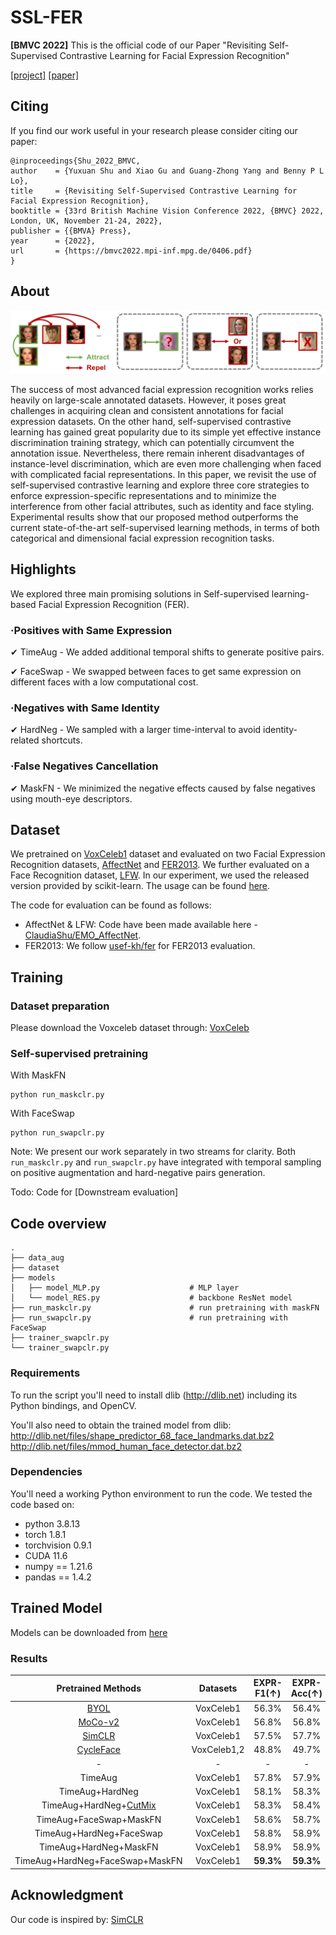 # SSL-FER

**[BMVC 2022]** This is the official code of our Paper "Revisiting Self-Supervised Contrastive
Learning for Facial Expression Recognition" 

[[project]](https://claudiashu.github.io/SSLFER/) [[paper]](https://arxiv.org/abs/2210.03853)



## Citing

If you find our work useful in your research please consider citing our paper:

```
@inproceedings{Shu_2022_BMVC,
author    = {Yuxuan Shu and Xiao Gu and Guang-Zhong Yang and Benny P L Lo},
title     = {Revisiting Self-Supervised Contrastive Learning for Facial Expression Recognition},
booktitle = {33rd British Machine Vision Conference 2022, {BMVC} 2022, London, UK, November 21-24, 2022},
publisher = {{BMVA} Press},
year      = {2022},
url       = {https://bmvc2022.mpi-inf.mpg.de/0406.pdf}
}
```


## About

<img src=misc/Picture1.png>

The success of most advanced facial expression recognition works relies heavily on large-scale annotated datasets. However, it poses great challenges in acquiring clean and consistent annotations for facial expression datasets. On the other hand, self-supervised contrastive learning has gained great popularity due to its simple yet effective instance discrimination training strategy, which can potentially circumvent the annotation issue. Nevertheless, there remain inherent disadvantages of instance-level discrimination, which are even more challenging when faced with complicated facial representations. In this paper, we revisit the use of self-supervised contrastive learning and explore three core strategies to enforce expression-specific representations and to minimize the interference from other facial attributes, such as identity and face styling. Experimental results show that our proposed method outperforms the current state-of-the-art self-supervised learning methods, in terms of both categorical and dimensional facial expression recognition tasks.

## Highlights

We explored three main promising solutions in Self-supervised learning-based Facial Expression Recognition (FER).

### ·Positives with Same Expression

✔ TimeAug - We added additional temporal shifts to generate positive pairs.

✔ FaceSwap - We swapped between faces to get same expression on different faces with a low computational cost.

### ·Negatives with Same Identity

✔ HardNeg - We sampled with a larger time-interval to avoid identity-related shortcuts. 
 
### ·False Negatives Cancellation

✔ MaskFN - We minimized the negative effects caused by false negatives using mouth-eye descriptors. 

## Dataset

We pretrained on [VoxCeleb1](https://mm.kaist.ac.kr/datasets/voxceleb/) dataset and evaluated on two Facial Expression Recognition datasets, [AffectNet](http://mohammadmahoor.com/affectnet/) and [FER2013](https://www.kaggle.com/datasets/msambare/fer2013). We further evaluated on a Face Recognition dataset, [LFW](http://vis-www.cs.umass.edu/lfw/). In our experiment, we used the released version provided by scikit-learn. The usage can be found [here](https://scikit-learn.org/0.19/datasets/labeled_faces.html).

The code for evaluation can be found as follows:
- AffectNet & LFW: Code have been made available here - [ClaudiaShu/EMO_AffectNet](https://github.com/ClaudiaShu/EMO_AffectNet).
- FER2013: We follow [usef-kh/fer](https://github.com/usef-kh/fer) for FER2013 evaluation.

## Training
### Dataset preparation
Please download the Voxceleb dataset through: [VoxCeleb](https://mm.kaist.ac.kr/datasets/voxceleb/)

### Self-supervised pretraining
With MaskFN
```commandline
python run_maskclr.py 
```

With FaceSwap
```commandline
python run_swapclr.py
```

Note:
We present our work separately in two streams for clarity. Both `run_maskclr.py` and `run_swapclr.py` have integrated with temporal sampling on positive augmentation and hard-negative pairs generation.

Todo:
Code for [Downstream evaluation]


## Code overview

```
.
├── data_aug                          
├── dataset 
├── models 			
│   ├── model_MLP.py                    # MLP layer              
│   └── model_RES.py                    # backbone ResNet model      
├── run_maskclr.py                      # run pretraining with maskFN
├── run_swapclr.py                      # run pretraining with FaceSwap
├── trainer_swapclr.py
└── trainer_swapclr.py
```


### Requirements

To run the script you'll need to install dlib (http://dlib.net) including its Python bindings, and OpenCV. 

You'll also need to obtain the trained model from
dlib:  
    http://dlib.net/files/shape_predictor_68_face_landmarks.dat.bz2  
    http://dlib.net/files/mmod_human_face_detector.dat.bz2


### Dependencies

You'll need a working Python environment to run the code. We tested the code based on:
- python 3.8.13
- torch 1.8.1
- torchvision 0.9.1
- CUDA 11.6
- numpy == 1.21.6
- pandas == 1.4.2



## Trained Model

Models can be downloaded from [here](https://drive.google.com/file/d/1Ko7bOqCW0qCnqHzAYTyw6_UuETi2Rccg/view?usp=sharing)

### Results
| Pretrained Methods | Datasets | EXPR-F1(↑) | EXPR-Acc(↑) | Valence-CCC(↑) | Valence-RMSE(↓) | Arousal-CCC(↑) | Arousal-RMSE(↓) |
| :------------: | :------------: | :------------: | :------------: | :------------: | :------------: | :------------: | :------------: | 
| [BYOL](https://proceedings.neurips.cc/paper/2020/hash/f3ada80d5c4ee70142b17b8192b2958e-Abstract.html) | VoxCeleb1 | 56.3% | 56.4% | 0.560 | 0.460 | 0.462 | 0.386 |
| [MoCo-v2](https://arxiv.org/abs/2003.04297) | VoxCeleb1 | 56.8% | 56.8% | 0.570 | 0.454 | 0.486 | 0.378 |
| [SimCLR](http://proceedings.mlr.press/v119/chen20j.html) | VoxCeleb1 | 57.5% | 57.7% | 0.594 | 0.431 | 0.451 | 0.387 |
| [CycleFace](https://openaccess.thecvf.com/content/ICCV2021/html/Chang_Learning_Facial_Representations_From_the_Cycle-Consistency_of_Face_ICCV_2021_paper.html) | VoxCeleb1,2 | 48.8% | 49.7% | 0.534 | 0.492 | 0.436 | 0.383 |
| - | - | - | - | - | - | - | - | 
| TimeAug | VoxCeleb1 | 57.8% | 57.9% | 0.583 | 0.448 | 0.500 | 0.374 |
| TimeAug+HardNeg | VoxCeleb1 | 58.1% | 58.3% | 0.594 | 0.437 | 0.500 | 0.373 |
| TimeAug+HardNeg+[CutMix](https://openaccess.thecvf.com/content_ICCV_2019/html/Yun_CutMix_Regularization_Strategy_to_Train_Strong_Classifiers_With_Localizable_Features_ICCV_2019_paper.html) | VoxCeleb1 | 58.3% | 58.4% | 0.542 | 0.463 | 0.508 | 0.368 |
| TimeAug+FaceSwap+MaskFN | VoxCeleb1 | 58.6% | 58.7% | 0.568 | 0.444 | 0.502 | 0.369  |
| TimeAug+HardNeg+FaceSwap | VoxCeleb1 | 58.8% | 58.9% | **0.601** | **0.429** | **0.514** | **0.367** |
| TimeAug+HardNeg+MaskFN | VoxCeleb1 | 58.9% | 58.9% | 0.578 | 0.448 | 0.493 | 0.370 |
| TimeAug+HardNeg+FaceSwap+MaskFN | VoxCeleb1 | **59.3%** | **59.3%** | 0.595 | 0.435 | 0.502 | 0.372 |



## Acknowledgment

Our code is inspired by: [SimCLR](https://github.com/sthalles/SimCLR)
